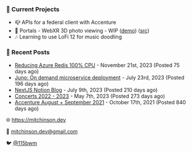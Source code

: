 ### 📌 Current Projects
- 📪 APIs for a federal client with Accenture
- 📸 Portals - WebXR 3D photo viewing - WIP ([demo](https://portals.mitchinson.dev/)) ([src](https://github.com/bmitchinson/vr-jpg-viewer-webxr))
- 🎶 Learning to use LoFi 12 for music doodling

### 📝 Recent Posts

- [Reducing Azure Redis 100% CPU](https://blog.mitchinson.dev/redis-cpu) - November 21st, 2023 (Posted 75 days ago)
- [Juno: On demand microservice deployment](https://blog.mitchinson.dev/juno) - July 23rd, 2023 (Posted 196 days ago)
- [NextJS Notion Blog](https://blog.mitchinson.dev/blog-2023) - July 9th, 2023 (Posted 210 days ago)
- [Concerts 2022 - 2023](https://blog.mitchinson.dev/concerts-2023) - May 7th, 2023 (Posted 273 days ago)
- [Accenture August + September 2021](https://blog.mitchinson.dev/pillar/aug-sep-21) - October 17th, 2021 (Posted 840 days ago)

🌐 https://mitchinson.dev

💌 mitchinson.dev@gmail.com

🐦 [@115bwm](https://twitter.com/115bwm)